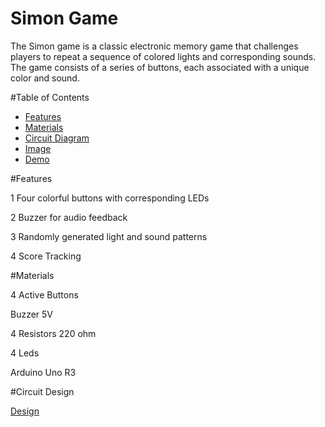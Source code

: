 # Simon Game

The Simon game is a classic electronic memory game that challenges players to repeat a sequence of colored lights and corresponding sounds. The game consists of a series of buttons, each associated with a unique color and sound.

#Table of Contents

- [Features](#features)
- [Materials](#materials)
- [Circuit Diagram](#circuit-diagram)
- [Image](#image)
- [Demo](#demo)

#Features

1 Four colorful buttons with corresponding LEDs 

2 Buzzer for audio feedback

3 Randomly generated light and sound patterns

4 Score Tracking

#Materials

4 Active Buttons

Buzzer 5V

4 Resistors 220 ohm

4 Leds

Arduino Uno R3

#Circuit Design

[Design]([https://www.example.com](https://www.tinkercad.com/things/hIxgxUKG1iI-simon-game-basic?sharecode=MWbiHiFtxk3cC9_Nde7Ek6cXGuo25MIQkeIMmH2ET5Q)https://www.tinkercad.com/things/hIxgxUKG1iI-simon-game-basic?sharecode=MWbiHiFtxk3cC9_Nde7Ek6cXGuo25MIQkeIMmH2ET5Q)
